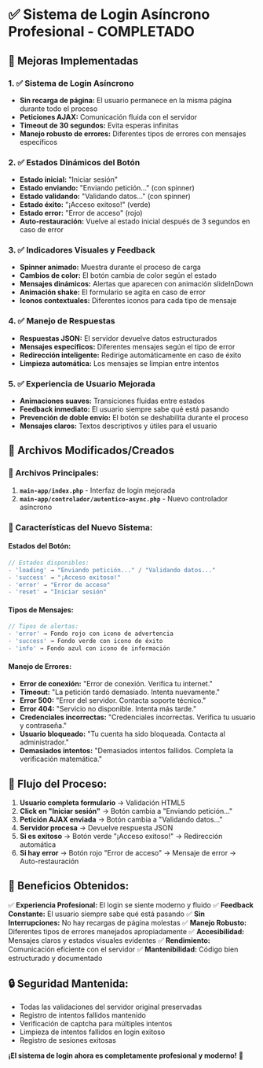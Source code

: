 # ✅ Sistema de Login Asíncrono Profesional - COMPLETADO

## 🎯 **Mejoras Implementadas**

### **1. ✅ Sistema de Login Asíncrono**
- **Sin recarga de página:** El usuario permanece en la misma página durante todo el proceso
- **Peticiones AJAX:** Comunicación fluida con el servidor
- **Timeout de 30 segundos:** Evita esperas infinitas
- **Manejo robusto de errores:** Diferentes tipos de errores con mensajes específicos

### **2. ✅ Estados Dinámicos del Botón**
- **Estado inicial:** "Iniciar sesión"
- **Estado enviando:** "Enviando petición..." (con spinner)
- **Estado validando:** "Validando datos..." (con spinner)
- **Estado éxito:** "¡Acceso exitoso!" (verde)
- **Estado error:** "Error de acceso" (rojo)
- **Auto-restauración:** Vuelve al estado inicial después de 3 segundos en caso de error

### **3. ✅ Indicadores Visuales y Feedback**
- **Spinner animado:** Muestra durante el proceso de carga
- **Cambios de color:** El botón cambia de color según el estado
- **Mensajes dinámicos:** Alertas que aparecen con animación slideInDown
- **Animación shake:** El formulario se agita en caso de error
- **Iconos contextuales:** Diferentes iconos para cada tipo de mensaje

### **4. ✅ Manejo de Respuestas**
- **Respuestas JSON:** El servidor devuelve datos estructurados
- **Mensajes específicos:** Diferentes mensajes según el tipo de error
- **Redirección inteligente:** Redirige automáticamente en caso de éxito
- **Limpieza automática:** Los mensajes se limpian entre intentos

### **5. ✅ Experiencia de Usuario Mejorada**
- **Animaciones suaves:** Transiciones fluidas entre estados
- **Feedback inmediato:** El usuario siempre sabe qué está pasando
- **Prevención de doble envío:** El botón se deshabilita durante el proceso
- **Mensajes claros:** Textos descriptivos y útiles para el usuario

## 🔧 **Archivos Modificados/Creados**

### **📁 Archivos Principales:**
1. **`main-app/index.php`** - Interfaz de login mejorada
2. **`main-app/controlador/autentico-async.php`** - Nuevo controlador asíncrono

### **🎨 Características del Nuevo Sistema:**

#### **Estados del Botón:**
```javascript
// Estados disponibles:
- 'loading' → "Enviando petición..." / "Validando datos..."
- 'success' → "¡Acceso exitoso!"
- 'error' → "Error de acceso"
- 'reset' → "Iniciar sesión"
```

#### **Tipos de Mensajes:**
```javascript
// Tipos de alertas:
- 'error' → Fondo rojo con icono de advertencia
- 'success' → Fondo verde con icono de éxito
- 'info' → Fondo azul con icono de información
```

#### **Manejo de Errores:**
- **Error de conexión:** "Error de conexión. Verifica tu internet."
- **Timeout:** "La petición tardó demasiado. Intenta nuevamente."
- **Error 500:** "Error del servidor. Contacta soporte técnico."
- **Error 404:** "Servicio no disponible. Intenta más tarde."
- **Credenciales incorrectas:** "Credenciales incorrectas. Verifica tu usuario y contraseña."
- **Usuario bloqueado:** "Tu cuenta ha sido bloqueada. Contacta al administrador."
- **Demasiados intentos:** "Demasiados intentos fallidos. Completa la verificación matemática."

## 🚀 **Flujo del Proceso:**

1. **Usuario completa formulario** → Validación HTML5
2. **Click en "Iniciar sesión"** → Botón cambia a "Enviando petición..."
3. **Petición AJAX enviada** → Botón cambia a "Validando datos..."
4. **Servidor procesa** → Devuelve respuesta JSON
5. **Si es exitoso** → Botón verde "¡Acceso exitoso!" → Redirección automática
6. **Si hay error** → Botón rojo "Error de acceso" → Mensaje de error → Auto-restauración

## 🎯 **Beneficios Obtenidos:**

✅ **Experiencia Profesional:** El login se siente moderno y fluido
✅ **Feedback Constante:** El usuario siempre sabe qué está pasando
✅ **Sin Interrupciones:** No hay recargas de página molestas
✅ **Manejo Robusto:** Diferentes tipos de errores manejados apropiadamente
✅ **Accesibilidad:** Mensajes claros y estados visuales evidentes
✅ **Rendimiento:** Comunicación eficiente con el servidor
✅ **Mantenibilidad:** Código bien estructurado y documentado

## 🔒 **Seguridad Mantenida:**
- Todas las validaciones del servidor original preservadas
- Registro de intentos fallidos mantenido
- Verificación de captcha para múltiples intentos
- Limpieza de intentos fallidos en login exitoso
- Registro de sesiones exitosas

**¡El sistema de login ahora es completamente profesional y moderno!** 🎉
